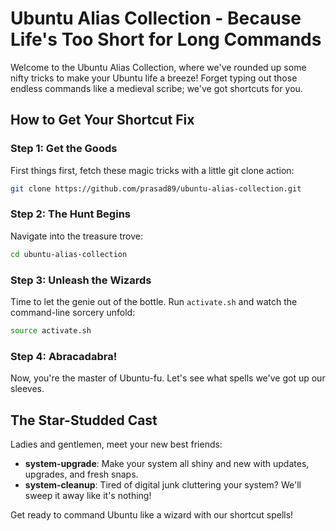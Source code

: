 # Ubuntu Alias Collection - Because Life's Too Short for Long Commands

Welcome to the Ubuntu Alias Collection, where we've rounded up some nifty tricks to make your Ubuntu life a breeze! Forget typing out those endless commands like a medieval scribe; we've got shortcuts for you.

## How to Get Your Shortcut Fix

### Step 1: Get the Goods

First things first, fetch these magic tricks with a little git clone action:

```bash
git clone https://github.com/prasad89/ubuntu-alias-collection.git
```

### Step 2: The Hunt Begins

Navigate into the treasure trove:

```bash
cd ubuntu-alias-collection
```

### Step 3: Unleash the Wizards

Time to let the genie out of the bottle. Run `activate.sh` and watch the command-line sorcery unfold:

```bash
source activate.sh
```

### Step 4: Abracadabra!

Now, you're the master of Ubuntu-fu. Let's see what spells we've got up our sleeves.

## The Star-Studded Cast

Ladies and gentlemen, meet your new best friends:

- **system-upgrade**: Make your system all shiny and new with updates, upgrades, and fresh snaps.
- **system-cleanup**: Tired of digital junk cluttering your system? We'll sweep it away like it's nothing!

Get ready to command Ubuntu like a wizard with our shortcut spells!

